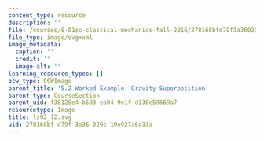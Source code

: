 ```yaml
---
content_type: resource
description: ''
file: /courses/8-01sc-classical-mechanics-fall-2016/278168bfd79f3a36029c19e927a6d33a_ls02_12.svg
file_type: image/svg+xml
image_metadata:
  caption: ''
  credit: ''
  image-alt: ''
learning_resource_types: []
ocw_type: OCWImage
parent_title: '5.2 Worked Example: Gravity Superposition'
parent_type: CourseSection
parent_uid: f38128e4-b503-ea04-9e1f-d330c59669a7
resourcetype: Image
title: ls02_12.svg
uid: 278168bf-d79f-3a36-029c-19e927a6d33a
---
```

